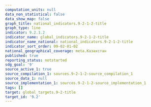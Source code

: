 ```yaml
---
computation_units: null
data_non_statistical: false
data_show_map: false
graph_title: national_indicators.9-2-1-2-title
graph_type: line
indicator: 9.2.1.2
indicator_name: global_indicators.9-2-1-2-title
indicator_name_national: national_indicators.9-2-1-2-title
indicator_sort_order: 09-02-01-02
national_geographical_coverage: meta.Казахстан
published: true
reporting_status: notstarted
sdg_goal: '9'
source_active_1: true
source_compilation_1: sources.9-2-1-2-source_compilation_1
source_data_1: null
source_implementation_1: sources.9-2-1-2-source_implementation_1
tags: []
target: global_targets.9-2-title
target_id: '9.2'
---
```

